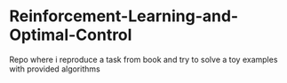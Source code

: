 # Reinforcement-Learning-and-Optimal-Control
Repo where i reproduce a task from book and try to solve a toy examples with provided algorithms
